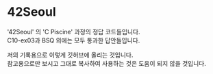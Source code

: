 # 42Seoul

'42Seoul' 의 'C Piscine' 과정의 정답 코드들입니다.\
C10-ex03과 BSQ 외에는 모두 통과한 답안들입니다.

저의 기록용으로 이렇게 깃허브에 올리는 것입니다.\
참고용으로만 보시고 그대로 복사하여 사용하는 것은 도움이 되지 않을 것입니다.
